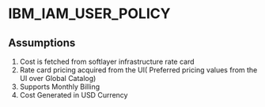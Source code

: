 # IBM_IAM_USER_POLICY

## Assumptions

1. Cost is fetched from softlayer infrastructure rate card
2. Rate card pricing acquired from the UI( Preferred pricing values from the UI over Global Catalog)
3. Supports Monthly Billing
4. Cost Generated in USD Currency